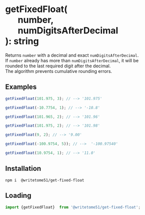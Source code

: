 # getFixedFloat(<br>&nbsp;&nbsp;&nbsp;&nbsp;&nbsp;&nbsp;number,<br>&nbsp;&nbsp;&nbsp;&nbsp;&nbsp;&nbsp;numDigitsAfterDecimal<br>): string

Returns `number` with a decimal and exact `numDigitsAfterDecimal`.  
If `number` already has more than `numDigitsAfterDecimal`, it will be  
rounded to the last required digit after the decimal.  
The algorithm prevents cumulative rounding errors.

## Examples
```js
getFixedFloat(101.975, 3); // --> '101.975'

getFixedFloat(-10.7754, 1); // --> '-10.8'

getFixedFloat(101.965, 2); // --> '101.96'

getFixedFloat(101.975, 2); // --> '101.98'

getFixedFloat(9, 2); // --> '9.00'

getFixedFloat(-100.9754, 5)); // -->  '-100.97540'

getFixedFloat(10.9754, 1); // --> '11.0'
```

## Installation
`npm i  @writetome51/get-fixed-float`

## Loading
```js
import {getFixedFloat}  from '@writetome51/get-fixed-float';
```
